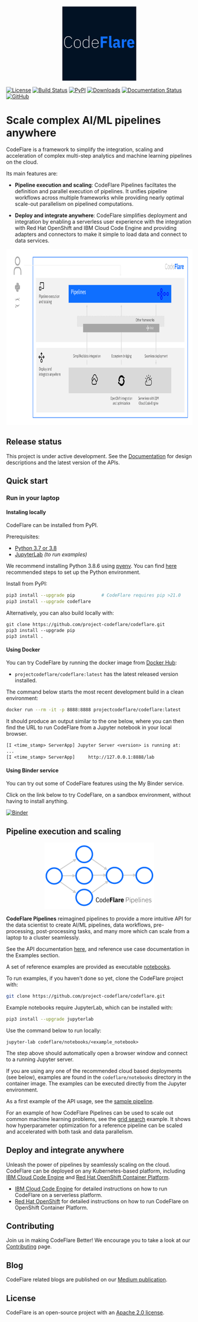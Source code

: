 <!--
{% comment %}
Copyright 2021 IBM

Licensed under the Apache License, Version 2.0 (the "License");
you may not use this file except in compliance with the License.
You may obtain a copy of the License at

http://www.apache.org/licenses/LICENSE-2.0

Unless required by applicable law or agreed to in writing, software
distributed under the License is distributed on an "AS IS" BASIS,
WITHOUT WARRANTIES OR CONDITIONS OF ANY KIND, either express or implied.
See the License for the specific language governing permissions and
limitations under the License.
{% endcomment %}
-->

<p align="center">
<img src="./images/codeflare_square.svg" width="200" height="200">
</p>

<!--
<p align="center">
<img src="./images/pipelines.svg" width="340" height="207">
</p> 
-->

[![License](https://img.shields.io/badge/license-Apache--2.0-blue.svg)](http://www.apache.org/licenses/LICENSE-2.0)
[![Build
Status](https://travis-ci.com/project-codeflare/codeflare.svg?branch=main)](https://travis-ci.com/project-codeflare/codeflare.svg?branch=main) 
[![PyPI](https://badge.fury.io/py/codeflare.svg)](https://badge.fury.io/py/codeflare)
[![Downloads](https://pepy.tech/badge/codeflare)](https://pepy.tech/project/codeflare)
[![Documentation Status](https://readthedocs.org/projects/codeflare/badge/?version=latest)](https://codeflare.readthedocs.io/en/latest/?badge=latest)
[![GitHub](https://img.shields.io/badge/issue_tracking-github-blue.svg)](https://github.com/project-codeflare/codeflare/issues)

# Scale complex AI/ML pipelines anywhere

CodeFlare is a framework to simplify the integration, scaling and acceleration of complex multi-step analytics and machine learning pipelines on the cloud.

Its main features are: 

* **Pipeline execution and scaling**:
CodeFlare Pipelines faciltates the definition and parallel execution of pipelines. It unifies pipeline workflows across multiple frameworks while providing nearly optimal scale-out parallelism on pipelined computations.
<!--CodeFlare Pipelines facilities the definition and parallel execution of pipelines. It unifies pipeline workflows across multiple platforms such as [scikit-learn](https://scikit-learn.org/) and [Apache Spark](https://spark.apache.org/), while providing nearly optimal scale-out parallelism on pipelined computations.-->

* **Deploy and integrate anywhere**: 
CodeFlare simplifies deployment and integration by enabling a serverless user experience with the integration with Red Hat OpenShift and IBM Cloud Code Engine and providing adapters and connectors to make it simple to load data and connect to data services.

<p align="center">
<img src="./images/codeflare_arch_diagram.svg" width="876" height="476">
</p>

## Release status

This project is under active development. See the [Documentation](https://codeflare.readthedocs.io/en/latest/index.html) for design descriptions and the latest version of the APIs. 

## Quick start

### Run in your laptop

#### Instaling locally

CodeFlare can be installed from PyPI.

Prerequisites:
* [Python 3.7 or 3.8](https://www.python.org/downloads/)
* [JupyterLab](https://jupyter.org) *(to run examples)*

We recommend installing Python 3.8.6 using
[pyenv](https://github.com/pyenv/pyenv). You can find [here](https://codeflare.readthedocs.io/en/latest/getting_started/setting_python_env.html) recommended steps to set up the Python environment.



Install from PyPI:
```bash
pip3 install --upgrade pip          # CodeFlare requires pip >21.0
pip3 install --upgrade codeflare
```

Alternatively, you can also build locally with:
```shell
git clone https://github.com/project-codeflare/codeflare.git
pip3 install --upgrade pip
pip3 install .
```

#### Using Docker

You can try CodeFlare by running the docker image from [Docker Hub](https://hub.docker.com/r/projectcodeflare/codeflare/tags):
- `projectcodeflare/codeflare:latest` has the latest released version installed.

The command below starts the most recent development build in a clean environment:

```bash
docker run --rm -it -p 8888:8888 projectcodeflare/codeflare:latest
```

It should produce an output similar to the one below, where you can then find the URL to run CodeFlare from a Jupyter notebook in your local browser.

```
[I <time_stamp> ServerApp] Jupyter Server <version> is running at:
...
[I <time_stamp> ServerApp]     http://127.0.0.1:8888/lab
```

#### Using Binder service

You can try out some of CodeFlare features using the My Binder service.

Click on the link below to try CodeFlare, on a sandbox environment, without having to install anything.

[![Binder](https://mybinder.org/badge_logo.svg)](https://mybinder.org/v2/gh/project-codeflare/codeflare.git/develop)


## Pipeline execution and scaling

<p align="center">
<img src="./images/pipelines.svg" width="296" height="180">
</p>


**CodeFlare Pipelines** reimagined pipelines to provide a more intuitive API for the data scientist to create AI/ML pipelines, data workflows, pre-processing, post-processing tasks, and many more which can scale from a laptop to a cluster seamlessly.

See the API documentation [here](https://codeflare.readthedocs.io/en/latest/codeflare.pipelines.html), and reference use case documentation in the Examples section.

A set of reference examples are provided as executable [notebooks](https://github.com/project-codeflare/codeflare/tree/main/notebooks). 

To run examples, if you haven't done so yet, clone the CodeFlare project with:

```bash
git clone https://github.com/project-codeflare/codeflare.git
```

Example notebooks require JupyterLab, which can be installed with:
```bash
pip3 install --upgrade jupyterlab
```

Use the command below to run locally:
```shell
jupyter-lab codeflare/notebooks/<example_notebook>
```

The step above should automatically open a browser window and connect to a running Jupyter server.

If you are using any one of the recommended cloud based deployments (see below), examples are found in the `codeflare/notebooks` directory in the container image. The examples can be executed directly from the Jupyter environment. 

As a first example of the API usage, see the [sample pipeline](https://github.com/project-codeflare/codeflare/blob/main/notebooks/sample_pipeline.ipynb). 

For an example of how CodeFlare Pipelines can be used to scale out common machine learning problems, see the [grid search](https://github.com/project-codeflare/codeflare/blob/develop/notebooks/Grid%20Search%20Sample.ipynb) example. It shows how hyperparameter optimization for a reference pipeline can be scaled and accelerated with both task and data parallelism.

## Deploy and integrate anywhere

Unleash the power of pipelines by seamlessly scaling on the cloud. CodeFlare can be deployed on any Kubernetes-based platform, including [IBM Cloud Code Engine](https://www.ibm.com/cloud/code-engine) and [Red Hat OpenShift Container Platform](https://www.openshift.com). 

- [IBM Cloud Code Engine](./deploy/ibm_cloud_code_engine) for detailed instructions on how to run CodeFlare on a serverless platform.
- [Red Hat OpenShift](./deploy/redhat_openshift) for detailed instructions on how to run CodeFlare on OpenShift Container Platform.



## Contributing

Join us in making CodeFlare Better! We encourage you to take a look at our [Contributing](CONTRIBUTING.md) page.

## Blog

CodeFlare related blogs are published on our [Medium publication](https://medium.com/codeflare).

## License

CodeFlare is an open-source project with an [Apache 2.0 license](LICENSE).
